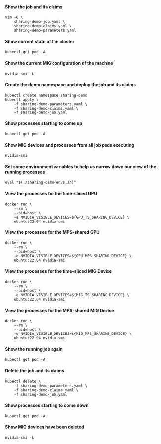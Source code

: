 #### Show the job and its claims
```console
vim -O \
	sharing-demo-job.yaml \
	sharing-demo-claims.yaml \
	sharing-demo-parameters.yaml
```

#### Show current state of the cluster
```console
kubectl get pod -A
```

#### Show the current MIG configuration of the machine
```console
nvidia-smi -L
```

#### Create the demo namespace and deploy the job and its claims
```console
kubectl create namespace sharing-demo
kubectl apply \
	-f sharing-demo-parameters.yaml \
	-f sharing-demo-claims.yaml \
	-f sharing-demo-job.yaml
```

#### Show processes starting to come up
```console
kubectl get pod -A
```

#### Show MIG devices and processes from all job pods executing
```console
nvidia-smi
```

#### Set some environment variables to help us narrow down our view of the running processes
```console
eval "$(./sharing-demo-envs.sh)"
```

#### View the processes for the time-sliced GPU
```console
docker run \
	--rm \
	--pid=host \
	-e NVIDIA_VISIBLE_DEVICES=${GPU_TS_SHARING_DEVICE} \
	ubuntu:22.04 nvidia-smi
```

#### View the processes for the MPS-shared GPU
```console
docker run \
	--rm \
	--pid=host \
	-e NVIDIA_VISIBLE_DEVICES=${GPU_MPS_SHARING_DEVICE} \
	ubuntu:22.04 nvidia-smi
```

#### View the processes for the time-sliced MIG Device
```console
docker run \
	--rm \
	--pid=host \
	-e NVIDIA_VISIBLE_DEVICES=${MIG_TS_SHARING_DEVICE} \
	ubuntu:22.04 nvidia-smi
```

#### View the processes for the MPS-shared MIG Device
```console
docker run \
	--rm \
	--pid=host \
	-e NVIDIA_VISIBLE_DEVICES=${MIG_MPS_SHARING_DEVICE} \
	ubuntu:22.04 nvidia-smi
```

#### Show the running job again
```console
kubectl get pod -A
```

#### Delete the job and its claims
```console
kubectl delete \
	-f sharing-demo-parameters.yaml \
	-f sharing-demo-claims.yaml \
	-f sharing-demo-job.yaml
```

#### Show processes starting to come down
```console
kubectl get pod -A
```

#### Show MIG devices have been deleted
```console
nvidia-smi -L
```
